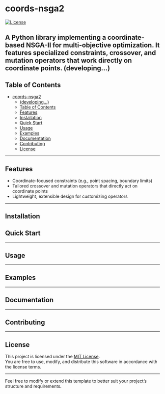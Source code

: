 # coords-nsga2

<!-- 加上中文版入口 -->
[![License](https://img.shields.io/badge/license-MIT-blue.svg)](LICENSE)
<!-- [![Issues](https://img.shields.io/github/issues/ZXF1001/coord-nsga2.svg)](https://github.com/ZXF1001/coord-nsga2/issues)
[![Forks](https://img.shields.io/github/forks/ZXF1001/coord-nsga2.svg)](https://github.com/ZXF1001/coord-nsga2/network)
[![Stars](https://img.shields.io/github/stars/ZXF1001/coord-nsga2.svg)](https://github.com/ZXF1001/coord-nsga2/stargazers) -->

A Python library implementing a coordinate-based NSGA-II for multi-objective optimization. It features specialized constraints, crossover, and mutation operators that work directly on coordinate points.
(developing...)
--------------------------------------------------------------------------------

## Table of Contents
- [coords-nsga2](#coords-nsga2)
  - [(developing...)](#developing)
  - [Table of Contents](#table-of-contents)
  - [Features](#features)
  - [Installation](#installation)
  - [Quick Start](#quick-start)
  - [Usage](#usage)
  - [Examples](#examples)
  - [Documentation](#documentation)
  - [Contributing](#contributing)
  - [License](#license)

--------------------------------------------------------------------------------

## Features
- Coordinate-focused constraints (e.g., point spacing, boundary limits)
- Tailored crossover and mutation operators that directly act on coordinate points
- Lightweight, extensible design for customizing operators

--------------------------------------------------------------------------------
## Installation
<!-- 
To install from PyPI (after you've published to PyPI):
```bash
pip install coord-nsga2
```

Or install the latest development version from GitHub:
```bash
git clone https://github.com/YourUsername/coord-nsga2.git
cd coord-nsga2
pip install -e .
```

-------------------------------------------------------------------------------- -->

## Quick Start
<!-- Below is a minimal example demonstrating how to run a coordinate-based NSGA-II optimization using this library:

```python
import numpy as np
from coords_nsga2 import NSGA2, Problem

# Define your objective functions
def objective_1(coords):
    # coords is a list/array of (x, y) points
    # Compute your objective value, e.g. the total area or distance
    return ...

def objective_2(coords):
    return ...

# Define constraints if needed
def coordinate_constraints(coords):
    # Return True if valid, False otherwise
    return ...

# Setup the problem
problem = Problem(
    objectives=[objective_1, objective_2],
    constraint=coordinate_constraints,
    # Any additional parameters
)

# Initialize the optimizer
optimizer = NSGA2(problem, population_size=50, max_generations=100)

# Run optimization
result = optimizer.run()

# Inspect results
for i, individual in enumerate(result.best_solutions):
    print(f"Solution {i}, Objectives = {individual.objectives}, Coordinates = {individual.coords}")
``` -->

--------------------------------------------------------------------------------

## Usage
<!-- 1. Define your own objective functions to compute the performance metrics of the coordinate array.  
2. Optionally define constraints, e.g., boundary limits or distance between coordinate points.  
3. Create a Problem object, including objectives, constraints, etc.  
4. Use the NSGA2 object to configure population size, number of generations, or any other evolutionary parameters.  
5. Call optimizer.run() to execute the search.  

Check the [Examples](#examples) and [Documentation](#documentation) sections below for more detailed usage scenarios. -->

--------------------------------------------------------------------------------

## Examples
<!-- - [Basic Example](examples/basic_example.py)  
- [Multiple Constraints Example](examples/advanced_constraints.py)  
- [Integration with Other Libraries](examples/integration_example.py)   -->

--------------------------------------------------------------------------------

## Documentation
<!-- Complete documentation is available in the [docs/](docs) folder.  
- Getting Started  
- Detailed API Reference  
- Operator Customization  

To build the documentation locally (assuming you use Sphinx):
```bash
cd docs
make html
```
Then open `docs/_build/html/index.html` in a web browser. -->

--------------------------------------------------------------------------------

## Contributing
<!-- Contributions of all kinds are welcome! To get started:  
1. Fork the repository and clone it locally.  
2. Create a new git branch for your feature or bugfix.  
3. Make changes with clear and concise commit messages.  
4. Submit a pull request describing your changes in detail.  

Before contributing, please review the [Contributing Guide](CONTRIBUTING.md) and the [Code of Conduct](CODE_OF_CONDUCT.md). -->

--------------------------------------------------------------------------------

## License
This project is licensed under the [MIT License](LICENSE).  
You are free to use, modify, and distribute this software in accordance with the license terms.

--------------------------------------------------------------------------------

Feel free to modify or extend this template to better suit your project’s structure and requirements.
